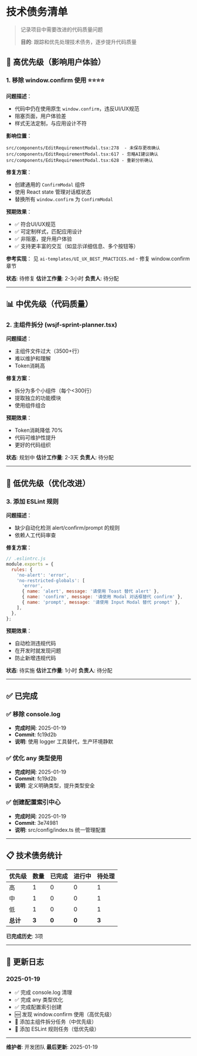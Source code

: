 # 技术债务清单

> 记录项目中需要改进的代码质量问题
>
> **目的**: 跟踪和优先处理技术债务，逐步提升代码质量

## 🚨 高优先级（影响用户体验）

### 1. 移除 window.confirm 使用 ⭐⭐⭐⭐

**问题描述**：
- 代码中仍在使用原生 `window.confirm`，违反UI/UX规范
- 阻塞页面，用户体验差
- 样式无法定制，与应用设计不符

**影响位置**：
```
src/components/EditRequirementModal.tsx:278  - 未保存更改确认
src/components/EditRequirementModal.tsx:617 - 忽略AI建议确认
src/components/EditRequirementModal.tsx:628 - 重新分析确认
```

**修复方案**：
- 创建通用的 `ConfirmModal` 组件
- 使用 React state 管理对话框状态
- 替换所有 `window.confirm` 为 `ConfirmModal`

**预期效果**：
- ✅ 符合UI/UX规范
- ✅ 可定制样式，匹配应用设计
- ✅ 非阻塞，提升用户体验
- ✅ 支持更丰富的交互（如显示详细信息、多个按钮等）

**参考实现**：
见 `ai-templates/UI_UX_BEST_PRACTICES.md` - 修复 window.confirm 章节

**状态**: 待修复
**估计工作量**: 2-3小时
**负责人**: 待分配

---

## 📊 中优先级（代码质量）

### 2. 主组件拆分 (wsjf-sprint-planner.tsx)

**问题描述**：
- 主组件文件过大（3500+行）
- 难以维护和理解
- Token消耗高

**修复方案**：
- 拆分为多个小组件（每个<300行）
- 提取独立的功能模块
- 使用组件组合

**预期效果**：
- Token消耗降低 70%
- 代码可维护性提升
- 更好的代码组织

**状态**: 规划中
**估计工作量**: 2-3天
**负责人**: 待分配

---

## 📝 低优先级（优化改进）

### 3. 添加 ESLint 规则

**问题描述**：
- 缺少自动化检测 alert/confirm/prompt 的规则
- 依赖人工代码审查

**修复方案**：
```javascript
// .eslintrc.js
module.exports = {
  rules: {
    'no-alert': 'error',
    'no-restricted-globals': [
      'error',
      { name: 'alert', message: '请使用 Toast 替代 alert' },
      { name: 'confirm', message: '请使用 Modal 对话框替代 confirm' },
      { name: 'prompt', message: '请使用 Input Modal 替代 prompt' },
    ],
  },
};
```

**预期效果**：
- 自动检测违规代码
- 在开发时就发现问题
- 防止新增违规代码

**状态**: 待实施
**估计工作量**: 1小时
**负责人**: 待分配

---

## ✅ 已完成

### ✅ 移除 console.log
- **完成时间**: 2025-01-19
- **Commit**: fc19d2b
- **说明**: 使用 logger 工具替代，生产环境静默

### ✅ 优化 any 类型使用
- **完成时间**: 2025-01-19
- **Commit**: fc19d2b
- **说明**: 定义明确类型，提升类型安全

### ✅ 创建配置索引中心
- **完成时间**: 2025-01-19
- **Commit**: 3e74981
- **说明**: src/config/index.ts 统一管理配置

---

## 📋 技术债务统计

| 优先级 | 数量 | 已完成 | 进行中 | 待处理 |
|--------|------|--------|--------|--------|
| 高 | 1 | 0 | 0 | 1 |
| 中 | 1 | 0 | 0 | 1 |
| 低 | 1 | 0 | 0 | 1 |
| **总计** | **3** | **0** | **0** | **3** |

**已完成历史**: 3项

---

## 🔄 更新日志

### 2025-01-19
- ✅ 完成 console.log 清理
- ✅ 完成 any 类型优化
- ✅ 完成配置索引创建
- 🆕 发现 window.confirm 使用（高优先级）
- 📝 添加主组件拆分任务（中优先级）
- 📝 添加 ESLint 规则任务（低优先级）

---

**维护者**: 开发团队
**最后更新**: 2025-01-19
